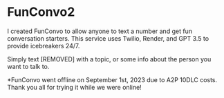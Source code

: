 # FunConvo2
I created FunConvo to allow anyone to text a number and get fun conversation starters. This service uses Twilio, Render, and GPT 3.5 to provide icebreakers 24/7.

Simply text [REMOVED] with a topic, or some info about the person you want to talk to.

*FunConvo went offline on September 1st, 2023 due to A2P 10DLC costs. Thank you all for trying it while we were online!
